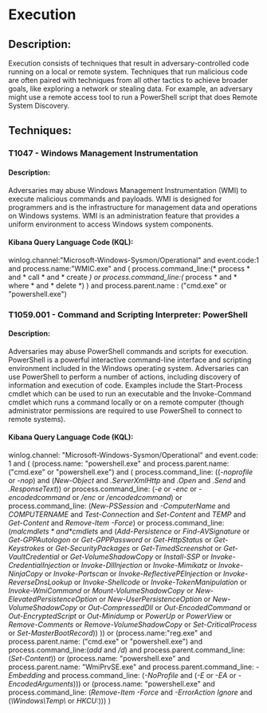 # Execution

## Description:

Execution consists of techniques that result in adversary-controlled code running on a local or remote system. Techniques that run malicious code are often paired with techniques from all other tactics to achieve broader goals, like exploring a network or stealing data. For example, an adversary might use a remote access tool to run a PowerShell script that does Remote System Discovery.

## Techniques:
### T1047 - Windows Management Instrumentation
#### Description:

Adversaries may abuse Windows Management Instrumentation (WMI) to execute malicious commands and payloads. WMI is designed for programmers and is the infrastructure for management data and operations on Windows systems. WMI is an administration feature that provides a uniform environment to access Windows system components.

#### Kibana Query Language Code (KQL):

winlog.channel:"Microsoft-Windows-Sysmon/Operational"
and event.code:1
and process.name:"WMIC.exe"
and (
    process.command_line:(* process * and * call * and * create *)
    or process.command_line:(* process * and * where * and  * delete *)
)
and process.parent.name : ("cmd.exe" or "powershell.exe")

### T1059.001 - Command and Scripting Interpreter: PowerShell
#### Description:

Adversaries may abuse PowerShell commands and scripts for execution. PowerShell is a powerful interactive command-line interface and scripting environment included in the Windows operating system. Adversaries can use PowerShell to perform a number of actions, including discovery of information and execution of code. Examples include the Start-Process cmdlet which can be used to run an executable and the Invoke-Command cmdlet which runs a command locally or on a remote computer (though administrator permissions are required to use PowerShell to connect to remote systems).

#### Kibana Query Language Code (KQL):

winlog.channel: "Microsoft-Windows-Sysmon/Operational" and event.code: 1 and (
    (process.name: "powershell.exe"
    and process.parent.name: ("cmd.exe" or "powershell.exe")
    and (
        process.command_line: ((*-noprofile* or *-nop*) and (*New-Object* and *.ServerXmlHttp* and *.Open* and *.Send* and *.ResponseText*))
        or
        process.command_line: (*-e* or *-enc* or *-encodedcommand* or */enc* or */encodedcommand*)
        or
        process.command_line: (*New-PSSession* and *-ComputerName* and *COMPUTERNAME* and *Test-Connection* and *Set-Content* and *TEMP* and *Get-Content* and *Remove-Item -Force*)
        or
        process.command_line: (*$malcmdlets* and *$cmdlets* and (*Add-Persistence* or *Find-AVSignature* or *Get-GPPAutologon* or *Get-GPPPassword* or *Get-HttpStatus* or *Get-Keystrokes* or *Get-SecurityPackages* or *Get-TimedScreenshot* or *Get-VaultCredential* or *Get-VolumeShadowCopy* or *Install-SSP* or *Invoke-CredentialInjection* or *Invoke-DllInjection* or *Invoke-Mimikatz* or *Invoke-NinjaCopy* or *Invoke-Portscan* or *Invoke-ReflectivePEInjection* or *Invoke-ReverseDnsLookup* or *Invoke-Shellcode* or *Invoke-TokenManipulation* or *Invoke-WmiCommand* or *Mount-VolumeShadowCopy* or *New-ElevatedPersistenceOption* or *New-UserPersistenceOption* or *New-VolumeShadowCopy* or *Out-CompressedDll* or *Out-EncodedCommand* or *Out-EncryptedScript* or *Out-Minidump* or *PowerUp* or *PowerView* or *Remove-Comments* or *Remove-VolumeShadowCopy* or *Set-CriticalProcess* or *Set-MasterBootRecord*))
    ))
    or
    (process.name:"reg.exe"
    and process.parent.name: ("cmd.exe" or "powershell.exe")
    and process.command_line:(*add* and */d*)
    and process.parent.command_line:(*Set-Content*))
    or
    (process.name: "powershell.exe"
    and process.parent.name: "WmiPrvSE.exe"
    and process.parent.command_line: *-Embedding* 
    and process.command_line: (*-NoProfile* and (*-E* or *-EA* or *-EncodedArguments*)))
    or
    (process.name: "powershell.exe"
    and process.command_line: (*Remove-Item* *-Force* and *-ErrorAction Ignore* and (*\\Windows\\Temp\\* or *HKCU\:*)))
)
